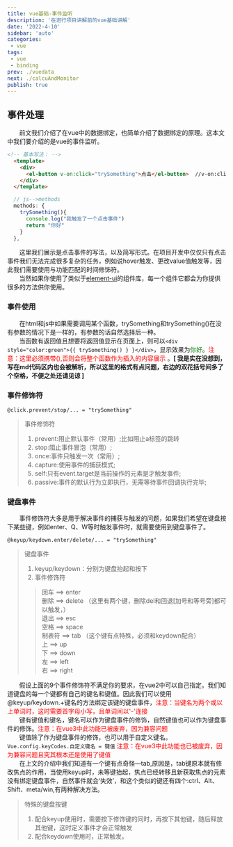 ```yaml
---
title: vue基础-事件监听
description: '在进行项目讲解前的vue基础讲解'
date: '2022-4-10'
sidebar: 'auto'
categories: 
 - vue
tags: 
 - vue
 - binding
prev: ./vuedata
next: ./calcuAndMonitor
publish: true
---
```


## 事件处理

&nbsp;&nbsp;&nbsp;&nbsp;&nbsp;&nbsp;&nbsp;前文我们介绍了在vue中的数据绑定，也简单介绍了数据绑定的原理。这本文中我们要介绍的是vue的事件监听。
```html
<!-- 基本写法： -->
  <template>
    <div>
      <el-button v-on:click="trySomething">点击</el-button>  //v-on:click --> @click
    </div>
  </template>
```
```js
  // js-->methods
  methods: {
    trySomething(){
      console.log("我触发了一个点击事件")
      return "你好"
    }
  },
```
&nbsp;&nbsp;&nbsp;&nbsp;&nbsp;&nbsp;&nbsp;这里我们展示是点击事件的写法，以及简写形式。在项目开发中仅仅只有点击事件我们无法完成很多复杂的任务，例如说hover触发、更改value值触发等，因此我们需要使用与功能匹配的时间修饰符。  
&nbsp;&nbsp;&nbsp;&nbsp;&nbsp;&nbsp;&nbsp;当然如果你使用了类似于[element-ui](https://element.eleme.cn/#/zh-CN/component/installation)的组件库，每一个组件它都会为你提供很多的方法供你使用。

### 事件使用
&nbsp;&nbsp;&nbsp;&nbsp;&nbsp;&nbsp;&nbsp;在html和js中如果需要调用某个函数，trySomething和trySomething()在没有参数的情况下是一样的，有参数的话自然选择后一种。  
&nbsp;&nbsp;&nbsp;&nbsp;&nbsp;&nbsp;&nbsp;当函数有返回值且想要将返回值显示在页面上，则可以```<div style="color:green">{{ trySomething() } }</div>```，显示效果为<span style="color:green">你好</span>。<span style="color:red">注意：这里必须携带(),否则会将整个函数作为插入的内容展示</span> 。**[ 我是实在没想到，写在md代码区内也会被解析，所以这里的格式有点问题，右边的双花括号间多了个空格，不便之处还请见谅 ]**

### 事件修饰符

`@click.prevent/stop/... = "trySomething"`
> 事件修饰符
> 1. prevent:阻止默认事件（常用）;比如阻止a标签的跳转
> 2. stop:阻止事件冒泡（常用）;
> 3. once:事件只触发一次（常用）;
> 4. capture:使用事件的捕获模式;
> 5. self:只有event.target是当前操作的元素是才触发事件;
> 6. passive:事件的默认行为立即执行，无需等待事件回调执行完毕;

### 键盘事件

&nbsp;&nbsp;&nbsp;&nbsp;&nbsp;&nbsp;&nbsp;事件修饰符大多是用于解决事件的捕获与触发的问题，如果我们希望在键盘按下某些键，例如enter、Q、W等时触发事件时，就需要使用到键盘事件了。

`@keyup/keydown.enter/delete/... = "trySomething"`
> 键盘事件
> 1. keyup/keydown：分别为键盘抬起和按下
> 2. 事件修饰符
>> 回车 ==> enter  
>> 删除 ==> delete （这里有两个键，删除del和回退[加号和等号旁]都可以触发，）  
>> 退出 ==> esc  
>> 空格 ==> space  
>> 制表符 ==> tab  （这个键有点特殊，必须和keydown配合）  
>> 上 ==> up  
>> 下 ==> down  
>> 左 ==> left  
>> 右 ==> right  

&nbsp;&nbsp;&nbsp;&nbsp;&nbsp;&nbsp;&nbsp;假设上面的9个事件修饰符不满足你的要求，在vue2中可以自己指定。我们知道键盘的每一个键都有自己的键名和键值。因此我们可以使用@keyup/keydown.+键名的方法绑定该键的键盘事件，<span style="color:red">注意：当键名为两个或以上单词时，这时需要首字母小写，且单词间以'-'连接</span>  
&nbsp;&nbsp;&nbsp;&nbsp;&nbsp;&nbsp;&nbsp;键有键值和键名，键名可以作为键盘事件的修饰，自然键值也可以作为键盘事件的修饰。<span style="color:red">注意：在vue3中此功能已被废弃，因为兼容问题</span>  
&nbsp;&nbsp;&nbsp;&nbsp;&nbsp;&nbsp;&nbsp;键值除了作为键盘事件的修饰，也可以用于自定义键名。`Vue.config.keyCodes.自定义键名 = 键值`<span style="color:red"> 注意：在vue3中此功能也已被废弃，因为兼容问题且究其根本还是使用了键值</span>  
&nbsp;&nbsp;&nbsp;&nbsp;&nbsp;&nbsp;&nbsp;在上文的介绍中我们知道有一个键有点奇怪—tab,原因是，tab键原本就有修改焦点的作用，当使用keyup时，未等键抬起，焦点已经转移且新获取焦点的元素没有绑定键盘事件，自然事件就会‘失效’，和这个类似的键还有四个:ctrl、Alt、Shift、meta/win,有两种解决方法。  

> 特殊的键盘按键
> 1. 配合keyup使用时，需要按下修饰键的同时，再按下其他键，随后释放其他键，这时定义事件才会正常触发
> 2. 配合keydown使用时，正常触发。


